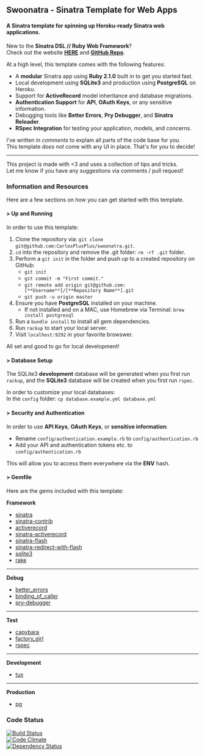 ## Swoonatra - Sinatra Template for Web Apps

#### A Sinatra template for spinning up Heroku-ready Sinatra web applications.
 
New to the **Sinatra DSL // Ruby Web Framework**?  
Check out the website **[HERE](http://www.sinatrarb.com/)** and **[GitHub Repo](https://github.com/sinatra/sinatra)**.

At a high level, this template comes with the following features:  

- A **modular** Sinatra app using **Ruby 2.1.0** built in to get you started fast. 
- Local development using **SQLite3** and production using **PostgreSQL** on Heroku.
- Support for **ActiveRecord** model inheritance and database migrations.
- **Authentication Support** for **API**, **OAuth Keys**, or any sensitive information.
- Debugging tools like **Better Errors**, **Pry Debugger**, and **Sinatra Reloader**.
- **RSpec Integration** for testing your application, models, and concerns.

I've written in *comments* to explain all parts of the code base for you.  
This template *does not* come with any UI in place. That's for you to decide!

---

This project is made with <3 and uses a collection of tips and tricks.  
Let me know if you have any suggestions via comments / pull request!

### Information and Resources

Here are a few sections on how you can get started with this template.

#### > Up and Running

In order to use this template:

1.  Clone the repository via: `git clone git@github.com:CarlosPlusPlus/swoonatra.git`.
2.  `cd` into the repository and remove the .git folder: `rm -rf .git` folder.
3.  Perform a `git init` in the folder and push up to a created repository on GitHub:
	- `git init`
	- `git commit -m "First commit."`
	- `git remote add origin git@github.com:[**Username**]/[**Repository Name**].git`
	- `git push -u origin master`
4.  Ensure you have **PostgreSQL** installed on your machine.
	- If not installed and on a MAC, use Homebrew via Terminal: `brew install postgresql`
5. Run a `bundle install` to install all gem dependencies.
6. Run `rackup` to start your local server.
7. Visit `localhost:9292` in your favorite browswer.

All set and good to go for local development!

#### > Database Setup

The SQLite3 **development** database will be generated when you first run `rackup`, and the **SQLite3** database will be created when you first run `rspec`.

In order to customize your local databases:  
In the `config` folder: `cp database.example.yml database.yml`

#### > Security and Authentication

In order to use **API Keys**, **OAuth Keys**, or **sensitive information**:

- Rename `config/authentication.example.rb` to `config/authentication.rb`
- Add your API and authentication tokens etc. to `config/authentication.rb`

This will allow you to access them everywhere via the **ENV** hash.

#### > Gemfile

Here are the gems included with this template:

**Framework**  

- [sinatra](http://www.sinatrarb.com/)
- [sinatra-contrib](https://github.com/sinatra/sinatra-contrib)
- [activerecord](http://guides.rubyonrails.org/active_record_querying.html)
- [sinatra-activerecord](https://github.com/bmizerany/sinatra-activerecord)
- [sinatra-flash](https://github.com/SFEley/sinatra-flash)
- [sinatra-redirect-with-flash](https://github.com/vast/sinatra-redirect-with-flash)
- [sqlite3](https://github.com/luislavena/sqlite3-ruby)
- [rake](http://rake.rubyforge.org/)

---

**Debug**  

- [better_errors](https://github.com/charliesome/better_errors)
- [binding_of_caller](https://github.com/banister/binding_of_caller)
- [pry-debugger](https://github.com/nixme/pry-debugger)

---

**Test**

- [capybara](www.test.com)
- [factory_girl](www.test.com)
- [rspec](www.test.com)

---

**Development**  

- [tux](https://github.com/cldwalker/tux)

---

**Production**  

- [pg](https://github.com/ged/ruby-pg)

### Code Status

[![Build Status](https://travis-ci.org/CarlosPlusPlus/swoonatra.png?branch=master)](https://travis-ci.org/CarlosPlusPlus/swoonatra)    
[![Code Climate](https://codeclimate.com/github/CarlosPlusPlus/swoonatra.png)](https://codeclimate.com/github/CarlosPlusPlus/swoonatra)  
[![Dependency Status](https://gemnasium.com/CarlosPlusPlus/swoonatra.png)](https://gemnasium.com/CarlosPlusPlus/swoonatra)
